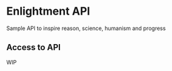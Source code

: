 # Enlightment API

Sample API to inspire reason, science, humanism and progress

## Access to API

WIP


